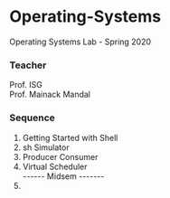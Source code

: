 # Operating-Systems
Operating Systems Lab - Spring 2020
### Teacher
Prof. ISG
<br/>
Prof. Mainack Mandal

### Sequence
1. Getting Started with Shell
2. sh Simulator
3. Producer Consumer
4. Virtual Scheduler <br/>
------ Midsem -------
5.
